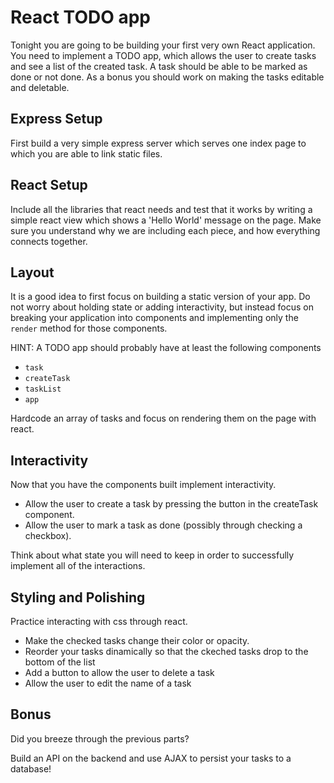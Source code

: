 # React TODO app

Tonight you are going to be building your first very own React
application. You need to implement a TODO app, which allows the user
to create tasks and see a list of the created task. A task should be
able to be marked as done or not done. As a bonus you should work on
making the tasks editable and deletable.

## Express Setup

First build a very simple express server which serves one index page
to which you are able to link static files.

## React Setup

Include all the libraries that react needs and test that it works by
writing a simple react view which shows a 'Hello World' message on the
page. Make sure you understand why we are including each piece, and
how everything connects together.

## Layout

It is a good idea to first focus on building a static version of your
app. Do not worry about holding state or adding interactivity, but
instead focus on breaking your application into components and
implementing only the `render` method for those components.

HINT: A TODO app should probably have at least the following
components
- `task`
- `createTask`
- `taskList`
- `app`

Hardcode an array of tasks and focus on rendering them on the page with
react.

## Interactivity

Now that you have the components built implement interactivity.

- Allow the user to create a task by pressing the button in the
createTask component.
- Allow the user to mark a task as done (possibly through checking a checkbox).

Think about what state you will need to keep in order to successfully implement all of the interactions.

## Styling and Polishing

Practice interacting with css through react.

- Make the checked tasks change their color or opacity.
- Reorder your tasks dinamically so that the ckeched tasks drop to the
  bottom of the list
- Add a button to allow the user to delete a task
- Allow the user to edit the name of a task

## Bonus

Did you breeze through the previous parts?

Build an API on the backend and use AJAX to persist your tasks to a database!
